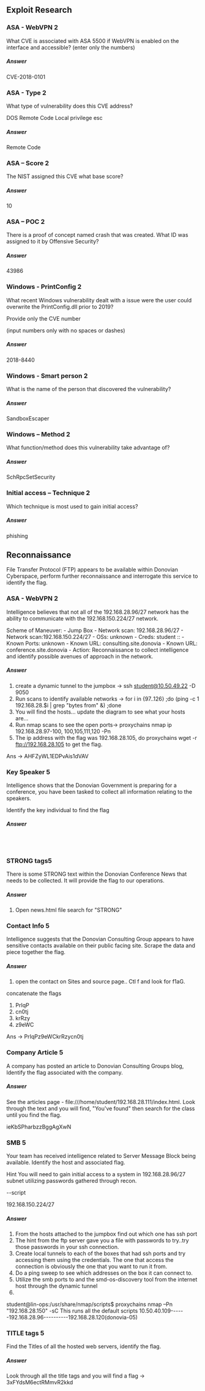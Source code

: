 ## Exploit Research ##

### ASA - WebVPN 2 ###

What CVE is associated with ASA 5500 if WebVPN is enabled on the interface and accessible? (enter only the numbers)

##### Answer ####

CVE-2018-0101

### ASA - Type 2 ###

What type of vulnerability does this CVE address?

 DOS
 Remote Code
 Local privilege esc

##### Answer ####

Remote Code

### ASA – Score 2 ###

The NIST assigned this CVE what base score?

##### Answer ####

10

### ASA – POC 2 ###

There is a proof of concept named crash that was created. What ID was assigned to it by Offensive Security?

##### Answer ####

43986

### Windows - PrintConfig 2 ###

What recent Windows vulnerability dealt with a issue were the user could overwrite the PrintConfig.dll prior to 2019?

Provide only the CVE number

(input numbers only with no spaces or dashes)

##### Answer ####

2018-8440 

### Windows - Smart person 2 ###

What is the name of the person that discovered the vulnerability?

##### Answer ####

SandboxEscaper

### Windows – Method 2 ###

What function/method does this vulnerability take advantage of?

##### Answer ####

SchRpcSetSecurity

### Initial access – Technique 2 ###

Which technique is most used to gain initial access?

##### Answer ####

phishing


## Reconnaissance ##

File Transfer Protocol (FTP) appears to be available within Donovian Cyberspace, perform further reconnaissance and interrogate this service to identify the flag.

### ASA - WebVPN 2 ###

Intelligence believes that not all of the 192.168.28.96/27 network has the ability to communicate with the 192.168.150.224/27 network.

Scheme of Maneuver:
    - Jump Box
    - Network scan: 192.168.28.96/27
    - Network scan:192.168.150.224/27
    - OSs: unknown
    - Creds: student ::
    - Known Ports: unknown
    - Known URL: consulting.site.donovia
    - Known URL: conference.site.donovia
    - Action: Reconnaissance to collect intelligence and identify possible avenues of approach in the network.

##### Answer ####

1. create a dynamic tunnel to the jumpbox -> ssh student@10.50.49.22 -D 9050
2. Run scans to identify available networks -> for i in {97..126} ;do (ping -c 1 192.168.28.$i | grep "bytes from" &) ;done
3. You will find the hosts... update the diagram to see what your hosts are... 
4. Run nmap scans to see the open ports-> proxychains nmap ip 192.168.28.97-100, 100,105,111,120 -Pn
5. The ip address with the flag was 192.168.28.105, do proxychains wget -r ftp://192.168.28.105 to get the flag. 

Ans -> AHFZyWL1EDPvAis1dVAV

### Key Speaker 5 ###

Intelligence shows that the Donovian Government is preparing for a conference, you have been tasked to collect all information relating to the speakers.

Identify the key individual to find the flag

##### Answer ####

 <div class="col-lg-6 ml-auto order-lg-1">
            <h2 class="text-white mb-4 name" data-aos="fade-left" data-aos-delay="200" style="opacity: .0;">cg84h48SV1JRPhXwdu35</h2>

### STRONG tags5 ###

There is some STRONG text within the Donovian Conference News that needs to be collected. It will provide the flag to our operations.

##### Answer ####

1. Open news.html file search for "STRONG"

### Contact Info 5 ###

Intelligence suggests that the Donovian Consulting Group appears to have sensitive contacts available on their public facing site. Scrape the data and piece together the flag.

##### Answer ####

1. open the contact on Sites and source page.. Ctl f and look for f1aG.

concatenate the flags

1. PrIqP 
4. cn0tj
3. krRzy
2. z9eWC

Ans -> PrIqPz9eWCkrRzycn0tj


### Company Article 5 ###

A company has posted an article to Donovian Consulting Groups blog, Identify the flag associated with the company.

##### Answer ####

See the articles page - file:///home/student/192.168.28.111/index.html. Look through the text and you will find, "You've found" then search for the class until you find the flag. 

ieKbSPharbzzBggAgXwN

### SMB 5 ###

Your team has received intelligence related to Server Message Block being available. Identify the host and associated flag.

Hint
You will need to gain initial access to a system in 192.168.28.96/27 subnet utilizing passwords gathered through recon.

--script

192.168.150.224/27

##### Answer ####

1. From the hosts attached to the jumpbox find out which one has ssh port
2. The hint from the ftp server gave you a file with passwords to try..try those passwords in your ssh connection. 
3. Create local tunnels to each of the boxes that had ssh ports and try accessing them using the credentials. The one that access the connection is obviously the one that you want to run it from. 
4. Do a ping sweep to see which addresses on the box it can connect to. 
5. Utilize the smb ports to and the smd-os-discovery tool from the internet host through the dynamic tunnel 
6. 













student@lin-ops:/usr/share/nmap/scripts$ proxychains nmap –Pn "192.168.28.150" -sC This runs all the default scripts   10.50.40.109------192.168.28.96----------192.168.28.120(donovia-05) 


### TITLE tags 5 ###

Find the Titles of all the hosted web servers, identify the flag.

##### Answer ####

Look through all the title tags and you will find a flag -> 3xFYdsM6ectRMmvR2kkd